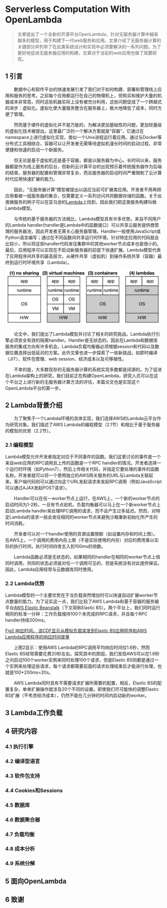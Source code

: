 # Serverless Computation With OpenLambda

> 文章提出了一个全新的开源平台OpenLambda，针对无服务器计算中越来越多的模型，用于构建下一代web服务和应用。文章介绍了无服务器计算的关键部分并列举了在此类系统设计和实现中必须要解决的一系列问题。为了更好地促进无服务器应用的构建，文章对于当前的web应用也做了简要研究。

## 1 引言

&emsp;&emsp;数据中心和软件平台的快速发展引发了我们对于如何构建、部署和管理线上应用和服务的思考。之前每个应用都运行在自己的物理机上，但购买和维护大量的机器成本非常高，同时这些机器实际上没有被充分利用，这些问题促成了一个跨越式的进步：虚拟化。虚拟化使大量服务整合在服务器上，极大地降低了成本，同时方便了管理。

&emsp;&emsp;然而基于硬件的虚拟化并不是万能的，为解决更加基础性的问题，更加轻量级的虚拟化技术被提出。这里最广泛的一个解决方案就是“容器”，它通过在namespace上进行虚拟化实现，类似一个Unix进程运行着应用。通过与Docker等分布式工具相结合，容器可以让开发者无需等待虚拟机漫长时间的启动过程，非常便捷和快速的启动一个新服务。

&emsp;&emsp;但无论是基于虚拟机还是基于容器，都是以服务器为中心。长时间以来，服务器都是作为线上服务的后台，但新的云计算平台的出现预示着传统服务器作为后端的结束。服务器的配置和管理非常复杂，而且服务器的启动时间严重限制了云计算时代应用快速扩展的能力。

&emsp;&emsp;因此，“无服务器计算”模型被提出以适应当前可扩展类应用。开发者不用再把应用看做一组服务器的集合，仅需要定义一系列访问共同数据存储的函数。关于此类微服务的例子可以在亚马逊的[Lambda](https://aws.amazon.com/cn/lambda/)上找到，因此我们把这类服务构建叫做Lambda模型。

&emsp;&emsp;与传统的基于服务器的方法相比，Lambda模型具有许多优势。来自不同用户的Lambda handler(handler是Lambda中的函数接口）可以共享云服务提供商管理的服务器池，因此开发者无需关心服务器管理。Handler一般使用JavaScript或Python语言编写；通过在不同函数间共享运行时环境，针对特定应用的代码就会比较小，所以将这些handler代码发往集群中的其他worker节点成本也是很小的。最后，应用程序可以实现在不启动新服务器的前提下快速扩展。Lambda模型代表了应用程序间共享的最高层次，从硬件共享（虚拟机）到操作系统共享（容器）最终到运行时环境共享（Lambda）。

![Fig1 共享层级的革新](/images/posts/paper/openLambda-fig1.png)

&emsp;&emsp;论文中，我们提出了Lambda模型并讨论了相关的研究挑战。Lambda执行引擎必须安全有效的隔离handler。Handler是无状态的，因此在Lambda和数据库服务的集成方向有许多机会。Lambda负载均衡器必须根据session和代码以及数据位置选择出低延迟的方案。此外文章也进一步探索了一些新挑战，如即时编译（JIT）、软件包管理、web session、经济成本以及可移植性。

&emsp;&emsp;不幸的是，大多数现存的无服务器计算的系统实现多数都是闭源的。为了促进在Lambda架构上的研究，我们目前正在构建OpenLambda，研究人员可以在这个平台之上进行新的无服务器计算方法的评估，本篇论文也是实现这个OpenLambda平台的第一步。

## 2 Lambda背景介绍

&emsp;&emsp;为了聚焦于一个Lambda环境的具体实现，我们选择AWS的Lambda云平台作为研究对象。我们描述了AWS Lambda的编程模型（2.1节）和相比于基于服务器的模型的优势（2.2节）。

### 2.1 编程模型

Lambda模型允许开发者指定对应于不同事件的函数。我们这里讨论的事件是一个来自web应用的RPC调用且上传的函数是一个RPC handler的情况。开发者选择一个运行时环境（如Python7），然后上传相关代码，并指定它要处理的事件的函数名称。开发者就可以将一个使用独立的AWS网关服务的URL与Lambda关联起来。客户端代码则可以通过向这个URL发起请求来发起RPC调用（例如JavaScript可以通过AJAX发起POST请求）。

&emsp;&emsp;Handler可以在任一worker节点上运行，在AWS上，一个新的worker节点的启动时间为1-2秒。一旦有节点宕机，负载均衡器可以马上在一个新worker节点上启动Lambda handler来处理RPC调用的请求，而不会产生过多延迟。然而，对特定Lambda的请求一般会发往相同的worker节点来避免沙箱重新初始化所产生的时间消耗。

&emsp;&emsp;开发者可以对一个handler使用的资源设置限额（如设置内存和时间上限）。在AWS上，一个调用的费用内存上限（不是实际使用的内存）对应的费用乘以实际的执行时间，执行时间四舍五入到100ms的倍数。

&emsp;&emsp;Lambda函数必须是无状态的，如果相同的handler在相同的worker节点上倍同时调用，共同的状态必须是对任一个调用可见的，但是系统没有对此提供保证。因此，Lambda应用经常与云数据库同时使用。

### 2.2 Lambda优势

Lambda模型的一个主要优势在于当负载突然增加时可以快速自动扩展worker节点数量的能力。为了证实这一点，我们比较了AWS Lambda和基于容器的服务器平台[AWS Elastic Beanstalk](https://aws.amazon.com/cn/elasticbeanstalk/?nc2=type_a)（下文简称Elastic BS）。两个平台上，我们同时运行相同的标准一分钟：工作负载维持100个未完成的RPC请求，并且每个RPC handler持续200ms。

[Fig2 响应时间。 该CDF显示从模拟负载突发到Elastic BS应用程序和AWS Lambda应用程序的响应时间度量](/images/posts/paper/openLambda-fig2.png)

&emsp;&emsp;上图2显示：使用AWS Lambda的RPC调用平均响应时间仅1.6秒，然而Elastic BS经常需要花费20秒左右。探究其中的原因，我们发现AWS可以在1.6秒之内启动100个worker实例来同时处理100个请求，但是Elastic BS则都是通过一个实例来处理这些请求，每个请求都需要前面的请求处理结束后才能进行处理，也就是100\*200ms=20s。

&emsp;&emsp;AWS Lambda同时具有不需要请求扩展所需要的配置，相反，Elastic BS的配置复杂，单单扩展操作就涉及20个不同的设置。即使我们尽可能快的调整Elastic BS扩展（不考虑经济成本），仍然不能在几分钟的时间内启动新的worker。

## 3 Lambda工作负载



## 4 研究内容

### 4.1 执行引擎

### 4.2 编译型语言

### 4.3 软件包支持

### 4.4 Cookies和Sessions

### 4.5 数据库

### 4.6 数据聚合器

### 4.7 负载均衡

### 4.8 成本分析

### 4.9 系统分解

## 5 面向OpenLambda

## 6 致谢
